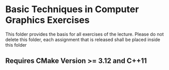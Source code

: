 # Basic Techniques in Computer Graphics Exercises

This folder provides the basis for all exercises of the lecture.
Please do not delete this folder, each assignment that is released shall be placed inside this folder

## Requires CMake Version >= 3.12 and C++11 
